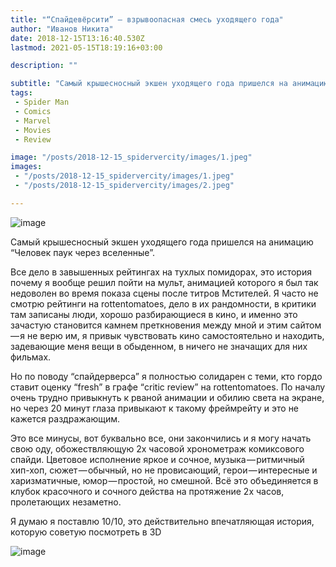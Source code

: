 ```yaml
---
title: "“Спайдевёрсити” — взрывоопасная смесь уходящего года"
author: "Иванов Никита"
date: 2018-12-15T13:16:40.530Z
lastmod: 2021-05-15T18:19:16+03:00

description: ""

subtitle: "Самый крышесносный экшен уходящего года пришелся на анимацию “Человек паук через вселенные”."
tags:
 - Spider Man
 - Comics
 - Marvel
 - Movies
 - Review

image: "/posts/2018-12-15_spidervercity/images/1.jpeg" 
images:
 - "/posts/2018-12-15_spidervercity/images/1.jpeg"
 - "/posts/2018-12-15_spidervercity/images/2.jpeg"

---
```


![image](/posts/2018-12-15_spidervercity/images/1.jpeg#layoutTextWidth)


Самый крышесносный экшен уходящего года пришелся на анимацию “Человек паук через вселенные”.

Все дело в завышенных рейтингах на тухлых помидорах, это история почему я вообще решил пойти на мульт, анимацией которого я был так недоволен во время показа сцены после титров Мстителей. Я часто не смотрю рейтинги на rottentomatoes, дело в их рандомности, в критики там записаны люди, хорошо разбирающиеся в кино, и именно это зачастую становится камнем преткновения между мной и этим сайтом — я не верю им, я привык чувствовать кино самостоятельно и находить, задевающие меня вещи в обыденном, в ничего не значащих для них фильмах.

Но по поводу “спайдерверса” я полностью солидарен с теми, кто гордо ставит оценку “fresh” в графе “critic review” на rottentomatoes. По началу очень трудно привыкнуть к рваной анимации и обилию света на экране, но через 20 минут глаза привыкают к такому фреймрейту и это не кажется раздражающим.

Это все минусы, вот буквально все, они закончились и я могу начать свою оду, обожествляющую 2х часовой хронометраж комиксового спайди. Цветовое исполнение яркое и сочное, музыка — ритмичный хип-хоп, сюжет — обычный, но не провисающий, герои — интересные и харизматичные, юмор — простой, но смешной. Всё это объединяется в клубок красочного и сочного действа на протяжение 2х часов, пролетающих незаметно.

Я думаю я поставлю 10/10, это действительно впечатляющая история, которую советую посмотреть в 3D

![image](/posts/2018-12-15_spidervercity/images/2.jpeg#layoutTextWidth)
